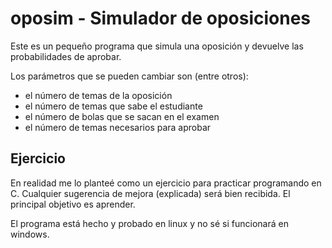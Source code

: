 # oposim - Simulador de oposiciones
Este es un pequeño programa que simula una oposición y devuelve las probabilidades de aprobar.

Los parámetros que se pueden cambiar son (entre otros):
- el número de temas de la oposición
- el número de temas que sabe el estudiante
- el número de bolas que se sacan en el examen
- el número de temas necesarios para aprobar

## Ejercicio
En realidad me lo planteé como un ejercicio para practicar programando en C. Cualquier sugerencia de mejora (explicada) será bien recibida. El principal objetivo es aprender.

El programa está hecho y probado en linux y no sé si funcionará en windows.
